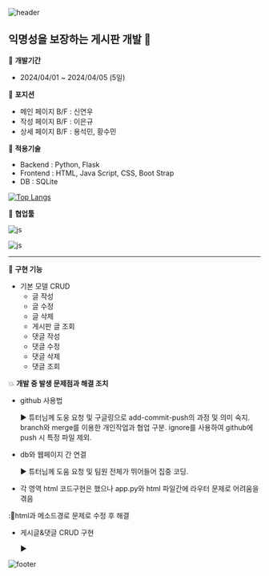 ![header](https://capsule-render.vercel.app/api?type=waving&color=37B1FF&height=200&section=header&text=쭈꾸미%20양식장&fontColor=FFFFFF&fontAlign=50&fontSize=50)

## 익명성을 보장하는 게시판 개발 :octopus:


:calendar: __개발기간__
- 2024/04/01 ~ 2024/04/05 (5일)


:busts_in_silhouette: __포지션__
- 메인 페이지 B/F : 신연우
- 작성 페이지 B/F : 이은규
- 상세 페이지 B/F : 용석민, 황수민


:wrench: __적용기술__
- Backend : Python, Flask
- Frontend : HTML, Java Script, CSS, Boot Strap
- DB : SQLite

[![Top Langs](https://github-readme-stats.vercel.app/api/top-langs/?username=sumina-codewell)](https://github.com/anuraghazra/github-readme-stats)


:raised_hands: __협업툴__

![js](https://img.shields.io/badge/GitHub-100000?style=for-the-badge&logo=github&logoColor=white)

![js](https://img.shields.io/badge/Slack-4A154B?style=for-the-badge&logo=slack&logoColor=whit)

***

:movie_camera: __구현 기능__
- 기본 모델 CRUD
    - 글 작성
    - 글 수정
    - 글 삭제
    - 게시판 글 조회
    - 댓글 작성
    - 댓글 수정
    - 댓글 삭제
    - 댓글 조회


:collision: __개발 중 발생 문제점과 해결 조치__
- github 사용법

  :arrow_forward: 튜터님께 도웅 요청 및 구글링으로 add-commit-push의 과정 및 의미 숙지. branch와 merge를 이용한 개인작업과 협업 구분. ignore를 사용하여 github에 push 시 특정 파일 제외.
  
- db와 웹페이지 간 연결
  
  :arrow_forward: 튜터님께 도움 요청 및 팀원 전체가 뛰어들어 집중 코딩.

  
- 각 영역 html 코드구현은 했으나 app.py와 html 파일간에 라우터 문제로 어려움을 겪음

 :html과 메소드경로 문제로 수정 후 해결
  
- 게시글&댓글 CRUD 구현
  
  :arrow_forward: 

![footer](https://capsule-render.vercel.app/api?type=waving&color=37B1FF&height=200&section=footer)
